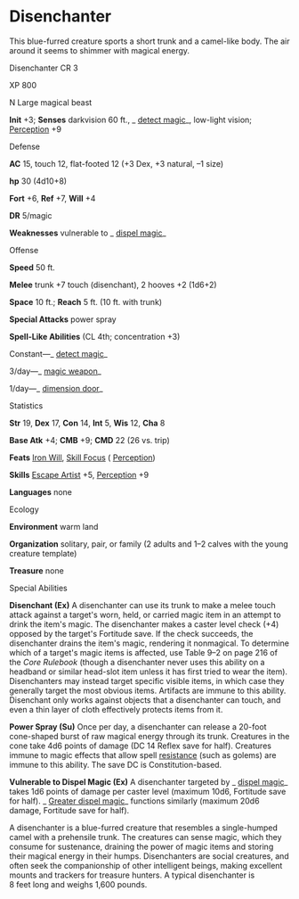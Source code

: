 # Disenchanter

This blue-furred creature sports a short trunk and a camel-like body. The air around it seems to shimmer with magical energy.

Disenchanter CR 3

XP 800

N Large magical beast

**Init** +3; **Senses** darkvision 60 ft., _ [detect magic](spells/detectMagic.md#_detect-magic)_, low-light vision; [Perception](skills/perception.md#_perception) +9

Defense

**AC** 15, touch 12, flat-footed 12 (+3 Dex, +3 natural, –1 size)

**hp** 30 (4d10+8)

**Fort** +6, **Ref** +7, **Will** +4

**DR** 5/magic

**Weaknesses** vulnerable to _ [dispel magic](spells/dispelMagic.md#_dispel-magic)_

Offense

**Speed** 50 ft.

**Melee** trunk +7 touch (disenchant), 2 hooves +2 (1d6+2)

**Space** 10 ft.; **Reach** 5 ft. (10 ft. with trunk)

**Special Attacks** power spray

**Spell-Like Abilities** (CL 4th; concentration +3)

Constant—_ [detect magic](spells/detectMagic.md#_detect-magic)_

3/day—_ [magic weapon](spells/magicWeapon.md#_magic-weapon)_

1/day—_ [dimension door](spells/dimensionDoor.md#_dimension-door)_

Statistics

**Str** 19, **Dex** 17, **Con** 14, **Int** 5, **Wis** 12, **Cha** 8

**Base Atk** +4; **CMB** +9; **CMD** 22 (26 vs. trip)

**Feats** [Iron Will](feats.md#_iron-will), [Skill Focus](feats.md#_skill-focus) ( [Perception](skills/perception.md#_perception))

**Skills** [Escape Artist](skills/escapeArtist.md#_escape-artist) +5, [Perception](skills/perception.md#_perception) +9

**Languages** none

Ecology

**Environment** warm land

**Organization** solitary, pair, or family (2 adults and 1–2 calves with the young creature template)

**Treasure** none

Special Abilities

**Disenchant (Ex)** A disenchanter can use its trunk to make a melee touch attack against a target's worn, held, or carried magic item in an attempt to drink the item's magic. The disenchanter makes a caster level check (+4) opposed by the target's Fortitude save. If the check succeeds, the disenchanter drains the item's magic, rendering it nonmagical. To determine which of a target's magic items is affected, use Table 9–2 on page 216 of the _Core Rulebook_ (though a disenchanter never uses this ability on a headband or similar head-slot item unless it has first tried to wear the item). Disenchanters may instead target specific visible items, in which case they generally target the most obvious items. Artifacts are immune to this ability. Disenchant only works against objects that a disenchanter can touch, and even a thin layer of cloth effectively protects items from it.

**Power Spray (Su)** Once per day, a disenchanter can release a 20-foot cone-shaped burst of raw magical energy through its trunk. Creatures in the cone take 4d6 points of damage (DC 14 Reflex save for half). Creatures immune to magic effects that allow spell [resistance](monsters/universalMonsterRules.md#_resistance) (such as golems) are immune to this ability. The save DC is Constitution-based.

**Vulnerable to Dispel Magic (Ex)** A disenchanter targeted by _ [dispel magic](spells/dispelMagic.md#_dispel-magic)_ takes 1d6 points of damage per caster level (maximum 10d6, Fortitude save for half). _ [Greater dispel magic](spells/dispelMagic.md#_dispel-magic-greater)_ functions similarly (maximum 20d6 damage, Fortitude save for half).

A disenchanter is a blue-furred creature that resembles a single-humped camel with a prehensile trunk. The creatures can sense magic, which they consume for sustenance, draining the power of magic items and storing their magical energy in their humps. Disenchanters are social creatures, and often seek the companionship of other intelligent beings, making excellent mounts and trackers for treasure hunters. A typical disenchanter is   
8 feet long and weighs 1,600 pounds.

